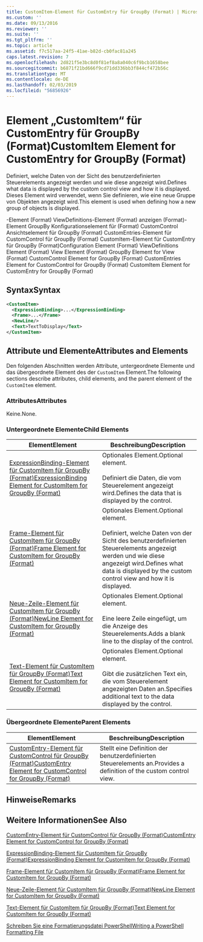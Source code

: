 ```yaml
---
title: CustomItem-Element für CustomEntry für GroupBy (Format) | Microsoft-Dokumentation
ms.custom: ''
ms.date: 09/13/2016
ms.reviewer: ''
ms.suite: ''
ms.tgt_pltfrm: ''
ms.topic: article
ms.assetid: f7c517aa-24f5-41ae-b82d-cb0fac81a245
caps.latest.revision: 7
ms.openlocfilehash: 2d821f5e3bc8d0f81ef8a8a040c6f9bcb1658bee
ms.sourcegitcommit: b6871f21bd666f9cd71dd336bb3f844cf472b56c
ms.translationtype: MT
ms.contentlocale: de-DE
ms.lasthandoff: 02/03/2019
ms.locfileid: "56856926"
---
```

# <a name="customitem-element-for-customentry-for-groupby-format"></a><span data-ttu-id="b9cf8-102">Element „CustomItem“ für CustomEntry für GroupBy (Format)</span><span class="sxs-lookup"><span data-stu-id="b9cf8-102">CustomItem Element for CustomEntry for GroupBy (Format)</span></span>

<span data-ttu-id="b9cf8-103">Definiert, welche Daten von der Sicht des benutzerdefinierten Steuerelements angezeigt werden und wie diese angezeigt wird.</span><span class="sxs-lookup"><span data-stu-id="b9cf8-103">Defines what data is displayed by the custom control view and how it is displayed.</span></span> <span data-ttu-id="b9cf8-104">Dieses Element wird verwendet, wenn Sie definieren, wie eine neue Gruppe von Objekten angezeigt wird.</span><span class="sxs-lookup"><span data-stu-id="b9cf8-104">This element is used when defining how a new group of objects is displayed.</span></span>

<span data-ttu-id="b9cf8-105">-Element (Format) ViewDefinitions-Element (Format) anzeigen (Format)-Element GroupBy Konfigurationselement für (Format) CustomControl Ansichtselement für GroupBy (Format) CustomEntries-Element für CustomControl für GroupBy (Format) CustomItem-Element für CustomEntry für GroupBy (Format)</span><span class="sxs-lookup"><span data-stu-id="b9cf8-105">Configuration Element (Format) ViewDefinitions Element (Format) View Element (Format) GroupBy Element for View (Format) CustomControl Element for GroupBy (Format) CustomEntries Element for CustomControl for GroupBy (Format) CustomItem Element for CustomEntry for GroupBy (Format)</span></span>

## <a name="syntax"></a><span data-ttu-id="b9cf8-106">Syntax</span><span class="sxs-lookup"><span data-stu-id="b9cf8-106">Syntax</span></span>

```xml
<CustomItem>
  <ExpressionBinding>...</ExpressionBinding>
  <Frame>...</Frame>
  <NewLine/>
  <Text>TextToDisplay</Text>
</CustomItem>
```

## <a name="attributes-and-elements"></a><span data-ttu-id="b9cf8-107">Attribute und Elemente</span><span class="sxs-lookup"><span data-stu-id="b9cf8-107">Attributes and Elements</span></span>

<span data-ttu-id="b9cf8-108">Den folgenden Abschnitten werden Attribute, untergeordnete Elemente und das übergeordnete Element des der `CustomItem` Element.</span><span class="sxs-lookup"><span data-stu-id="b9cf8-108">The following sections describe attributes, child elements, and the parent element of the `CustomItem` element.</span></span>

### <a name="attributes"></a><span data-ttu-id="b9cf8-109">Attributes</span><span class="sxs-lookup"><span data-stu-id="b9cf8-109">Attributes</span></span>

<span data-ttu-id="b9cf8-110">Keine.</span><span class="sxs-lookup"><span data-stu-id="b9cf8-110">None.</span></span>

### <a name="child-elements"></a><span data-ttu-id="b9cf8-111">Untergeordnete Elemente</span><span class="sxs-lookup"><span data-stu-id="b9cf8-111">Child Elements</span></span>

|<span data-ttu-id="b9cf8-112">Element</span><span class="sxs-lookup"><span data-stu-id="b9cf8-112">Element</span></span>|<span data-ttu-id="b9cf8-113">Beschreibung</span><span class="sxs-lookup"><span data-stu-id="b9cf8-113">Description</span></span>|
|-------------|-----------------|
|[<span data-ttu-id="b9cf8-114">ExpressionBinding-Element für CustomItem für GroupBy (Format)</span><span class="sxs-lookup"><span data-stu-id="b9cf8-114">ExpressionBinding Element for CustomItem for GroupBy (Format)</span></span>](./expressionbinding-element-for-customitem-for-groupby-format.md)|<span data-ttu-id="b9cf8-115">Optionales Element.</span><span class="sxs-lookup"><span data-stu-id="b9cf8-115">Optional element.</span></span><br /><br /> <span data-ttu-id="b9cf8-116">Definiert die Daten, die vom Steuerelement angezeigt wird.</span><span class="sxs-lookup"><span data-stu-id="b9cf8-116">Defines the data that is displayed by the control.</span></span>|
|[<span data-ttu-id="b9cf8-117">Frame-Element für CustomItem für GroupBy (Format)</span><span class="sxs-lookup"><span data-stu-id="b9cf8-117">Frame Element for CustomItem for GroupBy (Format)</span></span>](./frame-element-for-customitem-for-groupby-format.md)|<span data-ttu-id="b9cf8-118">Optionales Element.</span><span class="sxs-lookup"><span data-stu-id="b9cf8-118">Optional element.</span></span><br /><br /> <span data-ttu-id="b9cf8-119">Definiert, welche Daten von der Sicht des benutzerdefinierten Steuerelements angezeigt werden und wie diese angezeigt wird.</span><span class="sxs-lookup"><span data-stu-id="b9cf8-119">Defines what data is displayed by the custom control view and how it is displayed.</span></span>|
|[<span data-ttu-id="b9cf8-120">Neue-Zeile-Element für CustomItem für GroupBy (Format)</span><span class="sxs-lookup"><span data-stu-id="b9cf8-120">NewLine Element for CustomItem for GroupBy (Format)</span></span>](./newline-element-for-customitem-for-groupby-format.md)|<span data-ttu-id="b9cf8-121">Optionales Element.</span><span class="sxs-lookup"><span data-stu-id="b9cf8-121">Optional element.</span></span><br /><br /> <span data-ttu-id="b9cf8-122">Eine leere Zeile eingefügt, um die Anzeige des Steuerelements.</span><span class="sxs-lookup"><span data-stu-id="b9cf8-122">Adds a blank line to the display of the control.</span></span>|
|[<span data-ttu-id="b9cf8-123">Text-Element für CustomItem für GroupBy (Format)</span><span class="sxs-lookup"><span data-stu-id="b9cf8-123">Text Element for CustomItem for GroupBy (Format)</span></span>](./text-element-for-customitem-for-groupby-format.md)|<span data-ttu-id="b9cf8-124">Optionales Element.</span><span class="sxs-lookup"><span data-stu-id="b9cf8-124">Optional element.</span></span><br /><br /> <span data-ttu-id="b9cf8-125">Gibt die zusätzlichen Text ein, die vom Steuerelement angezeigten Daten an.</span><span class="sxs-lookup"><span data-stu-id="b9cf8-125">Specifies additional text to the data displayed by the control.</span></span>|

### <a name="parent-elements"></a><span data-ttu-id="b9cf8-126">Übergeordnete Elemente</span><span class="sxs-lookup"><span data-stu-id="b9cf8-126">Parent Elements</span></span>

|<span data-ttu-id="b9cf8-127">Element</span><span class="sxs-lookup"><span data-stu-id="b9cf8-127">Element</span></span>|<span data-ttu-id="b9cf8-128">Beschreibung</span><span class="sxs-lookup"><span data-stu-id="b9cf8-128">Description</span></span>|
|-------------|-----------------|
|[<span data-ttu-id="b9cf8-129">CustomEntry-Element für CustomControl für GroupBy (Format)</span><span class="sxs-lookup"><span data-stu-id="b9cf8-129">CustomEntry Element for CustomControl for GroupBy (Format)</span></span>](./customentry-element-for-customcontrol-for-groupby-format.md)|<span data-ttu-id="b9cf8-130">Stellt eine Definition der benutzerdefinierten Steuerelements an.</span><span class="sxs-lookup"><span data-stu-id="b9cf8-130">Provides a definition of the custom control view.</span></span>|

## <a name="remarks"></a><span data-ttu-id="b9cf8-131">Hinweise</span><span class="sxs-lookup"><span data-stu-id="b9cf8-131">Remarks</span></span>

## <a name="see-also"></a><span data-ttu-id="b9cf8-132">Weitere Informationen</span><span class="sxs-lookup"><span data-stu-id="b9cf8-132">See Also</span></span>

[<span data-ttu-id="b9cf8-133">CustomEntry-Element für CustomControl für GroupBy (Format)</span><span class="sxs-lookup"><span data-stu-id="b9cf8-133">CustomEntry Element for CustomControl for GroupBy (Format)</span></span>](./customentry-element-for-customcontrol-for-groupby-format.md)

[<span data-ttu-id="b9cf8-134">ExpressionBinding-Element für CustomItem für GroupBy (Format)</span><span class="sxs-lookup"><span data-stu-id="b9cf8-134">ExpressionBinding Element for CustomItem for GroupBy (Format)</span></span>](./expressionbinding-element-for-customitem-for-groupby-format.md)

[<span data-ttu-id="b9cf8-135">Frame-Element für CustomItem für GroupBy (Format)</span><span class="sxs-lookup"><span data-stu-id="b9cf8-135">Frame Element for CustomItem for GroupBy (Format)</span></span>](./frame-element-for-customitem-for-groupby-format.md)

[<span data-ttu-id="b9cf8-136">Neue-Zeile-Element für CustomItem für GroupBy (Format)</span><span class="sxs-lookup"><span data-stu-id="b9cf8-136">NewLine Element for CustomItem for GroupBy (Format)</span></span>](./newline-element-for-customitem-for-groupby-format.md)

[<span data-ttu-id="b9cf8-137">Text-Element für CustomItem für GroupBy (Format)</span><span class="sxs-lookup"><span data-stu-id="b9cf8-137">Text Element for CustomItem for GroupBy (Format)</span></span>](./text-element-for-customitem-for-groupby-format.md)

[<span data-ttu-id="b9cf8-138">Schreiben Sie eine Formatierungsdatei PowerShell</span><span class="sxs-lookup"><span data-stu-id="b9cf8-138">Writing a PowerShell Formatting File</span></span>](./writing-a-powershell-formatting-file.md)
